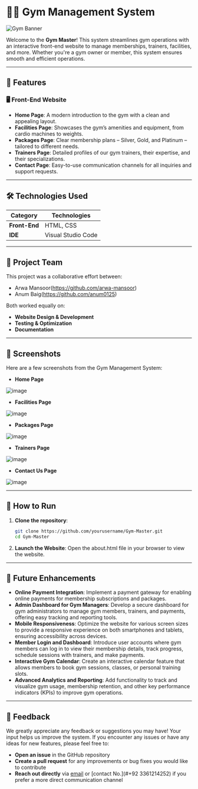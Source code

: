 # 🏋️‍♂️ **Gym Management System**

![Gym Banner](https://img.freepik.com/free-vector/gym-fitness-center-realistic-composition-with-isolated-image-dumbbells-treadmill-vector-illustration_1284-68938.jpg)

Welcome to the **Gym Master**! This system streamlines gym operations with an interactive front-end website to manage memberships, trainers, facilities, and more. Whether you're a gym owner or member, this system ensures smooth and efficient operations.

---

## 🌟 **Features**

### 🖥️ **Front-End Website**
- **Home Page**: A modern introduction to the gym with a clean and appealing layout.
- **Facilities Page**: Showcases the gym’s amenities and equipment, from cardio machines to weights.
- **Packages Page**: Clear membership plans – Silver, Gold, and Platinum – tailored to different needs.
- **Trainers Page**: Detailed profiles of our gym trainers, their expertise, and their specializations.
- **Contact Page**: Easy-to-use communication channels for all inquiries and support requests.

---

## 🛠️ **Technologies Used**

| **Category**      | **Technologies**                  |
|-------------------|-----------------------------------|
| **Front-End**     | HTML, CSS                         |
| **IDE**           | Visual Studio Code                |

---

## 👥 **Project Team**

This project was a collaborative effort between:

- Arwa Mansoor(https://github.com/arwa-mansoor)
- Anum Baig(https://github.com/anum0125)

Both worked equally on:
- **Website Design & Development**
- **Testing & Optimization**
- **Documentation**
  
---

## 📸 **Screenshots**

Here are a few screenshots from the Gym Management System:

- **Home Page**

![image](https://github.com/user-attachments/assets/bdf57553-4765-404c-a0f4-dee60f93c04e)

- **Facilities Page**

![image](https://github.com/user-attachments/assets/6545895c-2a36-43d0-8385-3916be17f0a1)
  
- **Packages Page**

![image](https://github.com/user-attachments/assets/36ac4577-8ae1-4a4b-966b-ec63dd5bf8fd)

- **Trainers Page**

![image](https://github.com/user-attachments/assets/8e413ce5-91b8-4c83-b7ba-b89adfb574d1)

- **Contact Us Page**
  
![image](https://github.com/user-attachments/assets/0f1c0b0d-df77-4dcb-b015-8c9d0e6da216)

---

## 🚀 **How to Run**

1. **Clone the repository**:
   ```bash
   git clone https://github.com/yourusername/Gym-Master.git
   cd Gym-Master
   
2. **Launch the Website**:
   Open the about.html file in your browser to view the website.

---

## 🚀 **Future Enhancements**

- **Online Payment Integration**: Implement a payment gateway for enabling online payments for membership subscriptions and packages.
- **Admin Dashboard for Gym Managers**: Develop a secure dashboard for gym administrators to manage gym members, trainers, and payments, offering easy tracking and reporting tools.
- **Mobile Responsiveness**: Optimize the website for various screen sizes to provide a responsive experience on both smartphones and tablets, ensuring accessibility across devices.
- **Member Login and Dashboard**: Introduce user accounts where gym members can log in to view their membership details, track progress, schedule sessions with trainers, and make payments.
- **Interactive Gym Calendar**: Create an interactive calendar feature that allows members to book gym sessions, classes, or personal training slots.
- **Advanced Analytics and Reporting**: Add functionality to track and visualize gym usage, membership retention, and other key performance indicators (KPIs) to improve gym operations.

---

## 💬 **Feedback**

We greatly appreciate any feedback or suggestions you may have! Your input helps us improve the system. If you encounter any issues or have any ideas for new features, please feel free to:

- **Open an issue** in the GitHub repository
- **Create a pull request** for any improvements or bug fixes you would like to contribute
- **Reach out directly** via [email](mailto:arwa.mansoor.khi@gmail.com) or [contact No.](#+92 3361214252) if you prefer a more direct communication channel
